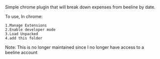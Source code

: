 Simple chrome plugin that will break down expenses from beeline by date. 

To use, In chrome:

	1.Manage Extensions
	2.Enable developer mode
	3.Load Unpacked
	4.add this folder

Note:
	This is no longer maintained since I no longer have access to a beeline account

